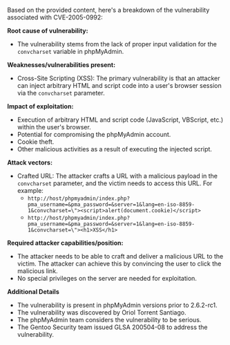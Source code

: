 Based on the provided content, here's a breakdown of the vulnerability associated with CVE-2005-0992:

**Root cause of vulnerability:**
- The vulnerability stems from the lack of proper input validation for the `convcharset` variable in phpMyAdmin.

**Weaknesses/vulnerabilities present:**
- Cross-Site Scripting (XSS): The primary vulnerability is that an attacker can inject arbitrary HTML and script code into a user's browser session via the `convcharset` parameter.

**Impact of exploitation:**
- Execution of arbitrary HTML and script code (JavaScript, VBScript, etc.) within the user's browser.
- Potential for compromising the phpMyAdmin account.
- Cookie theft.
- Other malicious activities as a result of executing the injected script.

**Attack vectors:**
- Crafted URL: The attacker crafts a URL with a malicious payload in the `convcharset` parameter, and the victim needs to access this URL. For example:
    - `http://host/phpmyadmin/index.php?pma_username=&pma_password=&server=1&lang=en-iso-8859-1&convcharset=\"><script>alert(document.cookie)</script>`
    - `http://host/phpmyadmin/index.php?pma_username=&pma_password=&server=1&lang=en-iso-8859-1&convcharset=\"><h1>XSS</h1>`

**Required attacker capabilities/position:**
- The attacker needs to be able to craft and deliver a malicious URL to the victim. The attacker can achieve this by convincing the user to click the malicious link.
- No special privileges on the server are needed for exploitation.

**Additional Details**
- The vulnerability is present in phpMyAdmin versions prior to 2.6.2-rc1.
- The vulnerability was discovered by Oriol Torrent Santiago.
- The phpMyAdmin team considers the vulnerability to be serious.
- The Gentoo Security team issued GLSA 200504-08 to address the vulnerability.